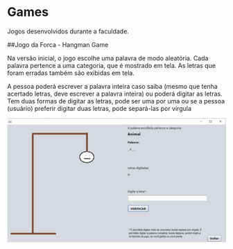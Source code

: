 # Games

Jogos desenvolvidos durante a faculdade.

##Jogo da Forca - Hangman Game

Na versão inicial, o jogo escolhe uma palavra de modo aleatória.
Cada palavra pertence a uma categoria, que é mostrado em tela.
As letras que foram erradas também são exibidas em tela.

A pessoa poderá escrever a palavra inteira caso saiba (mesmo que tenha acertado letras, deve escrever a palavra inteira) ou poderá digitar as letras. 
Tem duas formas de digitar as letras, pode ser uma por uma ou se a pessoa (usuário) preferir digitar duas letras, pode separá-las por vírgula

![Screenshot](forca.png) 
